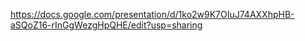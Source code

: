 https://docs.google.com/presentation/d/1ko2w9K7OIuJ74AXXhpHB-aSQoZ16-rInGgWezgHpQHE/edit?usp=sharing